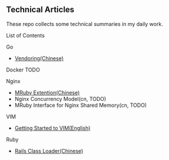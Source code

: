 Technical Articles
------------------

These repo collects some technical summaries in my daily work.


List of Contents

Go
* [Vendoring(Chinese)](go/vendoring-cn.md)

Docker
TODO

Nginx
* [MRuby Extention(Chinese)](nginx/nginx-mruby-cn.md)
* Nginx Concurrency Model(cn, TODO)
* MRuby Interface for Nginx Shared Memory(cn, TODO)

VIM
* [Getting Started to VIM(English)](vim/vim-startup-en.md)

Ruby
* [Rails Class Loader(Chinese)](https://github.com/yangyuqian/ruby-articles/blob/master/RAILS-CLASS-LOADER.md)

